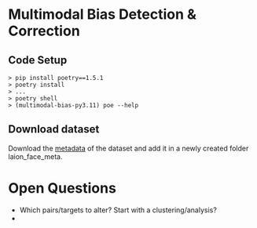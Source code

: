 # Multimodal Bias Detection & Correction

## Code Setup
```
> pip install poetry==1.5.1
> poetry install
> ...
> poetry shell
> (multimodal-bias-py3.11) poe --help
```

## Download dataset
Download the [metadata](https://drive.google.com/drive/folders/1pbarXnOBnzOT54EmM0ypt7Bf-fmyqjcK?usp=drive_link) of the dataset and add it in a newly created folder laion_face_meta.

# Open Questions
* Which pairs/targets to alter? Start with a clustering/analysis?
*
